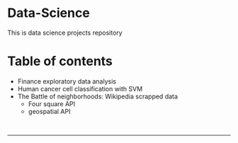 # Data-Science
This is data science projects repository 
<h1>Table of contents</h1>

<div class="alert alert-block alert-info" style="margin-top: 20px">
    <ul>
        <li>Finance exploratory data analysis</li>
        <li>Human cancer cell classification with SVM</li>
         <li>The Battle of neighborhoods: Wikipedia scrapped data
             <ul>
                 <li>Four square API</li>
                 <li>geospatial API</li>
             </ul>
        </li>
<!--         <li></li>
        <li></li> -->
</ul>
</div>
<br>
<hr>



